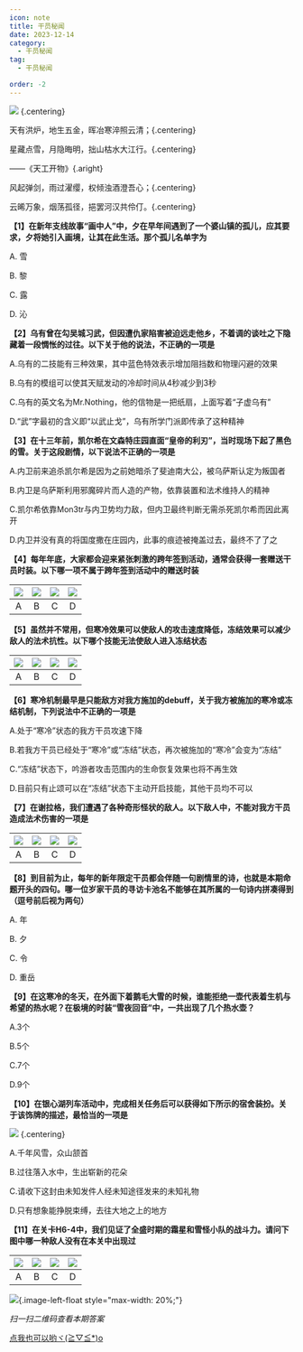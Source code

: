 ```yaml
---
icon: note
title: 干员秘闻
date: 2023-12-14
category:
  - 干员秘闻
tag:
  - 干员秘闻

order: -2
---
```


![](./res/ope_sec/topic.webp) {.centering}

天有洪炉，地生五金，晖冶寒淬照云清；{.centering}

星藏点雪，月隐晦明，拙山枯水大江行。{.centering}

——《天工开物》{.aright}

风起弹剑，雨过濯缨，权倾浊酒澄吾心；{.centering}

云晞万象，烟荡孤径，挹罢河汉共伶仃。{.centering}

<!-- more -->

**【1】在新年支线故事“画中人”中，夕在早年间遇到了一个婆山镇的孤儿，应其要求，夕将她引入画境，让其在此生活。那个孤儿名单字为**

A. 雪

B. 黎

C. 露

D. 沁

**【2】乌有曾在勾吴城习武，但因遭仇家陷害被迫远走他乡，不着调的谈吐之下隐藏着一段惆怅的过往。以下关于他的说法，不正确的一项是**

A.乌有的二技能有三种效果，其中蓝色特效表示增加阻挡数和物理闪避的效果

B.乌有的模组可以使其天赋发动的冷却时间从4秒减少到3秒

C.乌有的英文名为Mr.Nothing，他的信物是一把纸扇，上面写着“子虚乌有”

D.“武”字最初的含义即“以武止戈”，乌有所学门派即传承了这种精神

**【3】在十三年前，凯尔希在文森特庄园直面“皇帝的利刃”，当时现场下起了黑色的雪。关于这段剧情，以下说法不正确的一项是**

A.内卫前来追杀凯尔希是因为之前她暗杀了斐迪南大公，被乌萨斯认定为叛国者

B.内卫是乌萨斯利用邪魔碎片而人造的产物，依靠装置和法术维持人的精神

C.凯尔希依靠Mon3tr与内卫势均力敌，但内卫最终判断无需杀死凯尔希而因此离开

D.内卫并没有真的将国度撒在庄园内，此事的痕迹被掩盖过去，最终不了了之

**【4】每年年底，大家都会迎来紧张刺激的跨年签到活动，通常会获得一套赠送干员时装。以下哪一项不属于跨年签到活动中的赠送时装**

| ![](./res/ope_sec/q4_1.webp) | ![](./res/ope_sec/q4_2.webp) | ![](./res/ope_sec/q4_3.webp) | ![](./res/ope_sec/q4_4.webp) |
| :---: | :---: | :---: | :---: |
| A | B | C | D |

**【5】虽然并不常用，但寒冷效果可以使敌人的攻击速度降低，冻结效果可以减少敌人的法术抗性。以下哪个技能无法使敌人进入冻结状态**

| ![](./res/ope_sec/q5_1.webp) | ![](./res/ope_sec/q5_2.webp) | ![](./res/ope_sec/q5_3.webp) | ![](./res/ope_sec/q5_4.webp) |
| :---: | :---: | :---: | :---: |
| A | B | C | D |

**【6】寒冷机制最早是只能敌方对我方施加的debuff，关于我方被施加的寒冷或冻结机制，下列说法中不正确的一项是**

A.处于“寒冷”状态的我方干员攻速下降

B.若我方干员已经处于“寒冷”或“冻结”状态，再次被施加的“寒冷”会变为“冻结”

C.“冻结”状态下，吟游者攻击范围内的生命恢复效果也将不再生效

D.目前只有止颂可以在“冻结”状态下主动开启技能，其他干员均不可以

**【7】在谢拉格，我们遭遇了各种奇形怪状的敌人。以下敌人中，不能对我方干员造成法术伤害的一项是**

| ![](./res/ope_sec/q7_1.webp) | ![](./res/ope_sec/q7_2.webp) | ![](./res/ope_sec/q7_3.webp) | ![](./res/ope_sec/q7_4.webp) |
| :---: | :---: | :---: | :---: |
| A | B | C | D |

**【8】到目前为止，每年的新年限定干员都会伴随一句剧情里的诗，也就是本期命题开头的四句。哪一位岁家干员的寻访卡池名不能够在其所属的一句诗内拼凑得到（逗号前后视为两句）**

A. 年

B. 夕

C. 令

D. 重岳

**【9】在这寒冷的冬天，在外面下着鹅毛大雪的时候，谁能拒绝一壶代表着生机与希望的热水呢？在极境的时装“雪夜回音”中，一共出现了几个热水壶？**

A.3个

B.5个

C.7个

D.9个

**【10】在银心湖列车活动中，完成相关任务后可以获得如下所示的宿舍装扮。关于该饰牌的描述，最恰当的一项是**

![](./res/ope_sec/q10_1.webp) {.centering}

A.千年风雪，众山颔首

B.过往落入水中，生出崭新的花朵

C.请收下这封由未知发件人经未知途径发来的未知礼物

D.只有想象能挣脱束缚，去往大地之上的地方

**【11】在关卡H6-4中，我们见证了全盛时期的霜星和雪怪小队的战斗力。请问下图中哪一种敌人没有在本关中出现过**

| ![](./res/ope_sec/q11_1.webp) | ![](./res/ope_sec/q11_2.webp) | ![](./res/ope_sec/q11_3.webp) | ![](./res/ope_sec/q11_4.webp) |
| :---: | :---: | :---: | :---: |
| A | B | C | D |

![](./res/ope_sec/answer.webp){.image-left-float style="max-width: 20%;"}

*扫一扫二维码查看本期答案*

[点我也可以哟ヾ(≧▽≦*)o](https://www.wjx.cn/vm/rbuJfki.aspx)<eod />

<FakeAds />